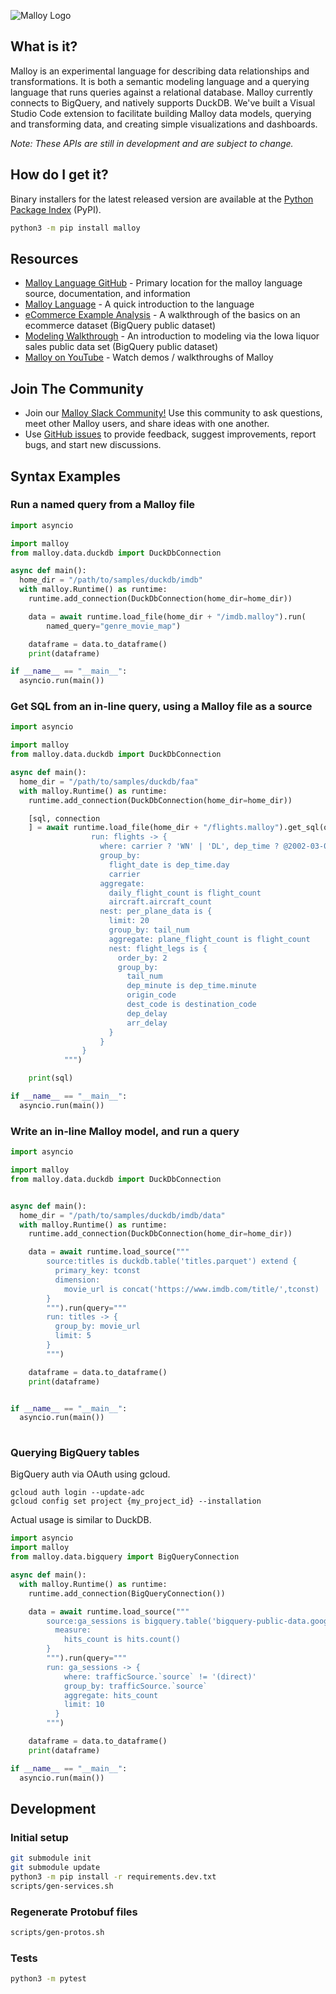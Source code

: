 ![Malloy Logo](https://raw.githubusercontent.com/malloydata/malloy-py/main/assets/malloy_square_centered.png)

## What is it?

Malloy is an experimental language for describing data relationships and transformations. It is both a semantic modeling language and a querying language that runs queries against a relational database. Malloy currently connects to BigQuery, and natively supports DuckDB. We've built a Visual Studio Code extension to facilitate building Malloy data models, querying and transforming data, and creating simple visualizations and dashboards.

_Note: These APIs are still in development and are subject to change._

## How do I get it?

Binary installers for the latest released version are available at the [Python Package Index](https://pypi.org/project/malloy/) (PyPI).

```sh
python3 -m pip install malloy
```

## Resources

- [Malloy Language GitHub](https://github.com/looker-open-source/malloy/) - Primary location for the malloy language source, documentation, and information
- [Malloy Language](https://looker-open-source.github.io/malloy/documentation/language/basic.html) - A quick introduction to the language
- [eCommerce Example Analysis](https://looker-open-source.github.io/malloy/documentation/examples/ecommerce.html) - A walkthrough of the basics on an ecommerce dataset (BigQuery public dataset)
- [Modeling Walkthrough](https://looker-open-source.github.io/malloy/documentation/examples/iowa/iowa.html) - An introduction to modeling via the Iowa liquor sales public data set (BigQuery public dataset)
- [Malloy on YouTube](https://www.youtube.com/channel/UCfN2td1dzf-fKmVtaDjacsg) - Watch demos / walkthroughs of Malloy

## Join The Community

- Join our [Malloy Slack Community!](https://malloydata.github.io/slack) Use this community to ask questions, meet other Malloy users, and share ideas with one another.
- Use [GitHub issues](https://github.com/looker-open-source/malloy/issues) to provide feedback, suggest improvements, report bugs, and start new discussions.

## Syntax Examples

### Run a named query from a Malloy file

```python
import asyncio

import malloy
from malloy.data.duckdb import DuckDbConnection

async def main():
  home_dir = "/path/to/samples/duckdb/imdb"
  with malloy.Runtime() as runtime:
    runtime.add_connection(DuckDbConnection(home_dir=home_dir))

    data = await runtime.load_file(home_dir + "/imdb.malloy").run(
        named_query="genre_movie_map")

    dataframe = data.to_dataframe()
    print(dataframe)

if __name__ == "__main__":
  asyncio.run(main())
```

### Get SQL from an in-line query, using a Malloy file as a source

```python
import asyncio

import malloy
from malloy.data.duckdb import DuckDbConnection

async def main():
  home_dir = "/path/to/samples/duckdb/faa"
  with malloy.Runtime() as runtime:
    runtime.add_connection(DuckDbConnection(home_dir=home_dir))

    [sql, connection
    ] = await runtime.load_file(home_dir + "/flights.malloy").get_sql(query="""
                  run: flights -> {
                    where: carrier ? 'WN' | 'DL', dep_time ? @2002-03-03
                    group_by:
                      flight_date is dep_time.day
                      carrier
                    aggregate:
                      daily_flight_count is flight_count
                      aircraft.aircraft_count
                    nest: per_plane_data is {
                      limit: 20
                      group_by: tail_num
                      aggregate: plane_flight_count is flight_count
                      nest: flight_legs is {
                        order_by: 2
                        group_by:
                          tail_num
                          dep_minute is dep_time.minute
                          origin_code
                          dest_code is destination_code
                          dep_delay
                          arr_delay
                      }
                    }
                }
            """)

    print(sql)

if __name__ == "__main__":
  asyncio.run(main())
```

### Write an in-line Malloy model, and run a query

```python
import asyncio

import malloy
from malloy.data.duckdb import DuckDbConnection


async def main():
  home_dir = "/path/to/samples/duckdb/imdb/data"
  with malloy.Runtime() as runtime:
    runtime.add_connection(DuckDbConnection(home_dir=home_dir))

    data = await runtime.load_source("""
        source:titles is duckdb.table('titles.parquet') extend {
          primary_key: tconst
          dimension:
            movie_url is concat('https://www.imdb.com/title/',tconst)
        }
        """).run(query="""
        run: titles -> {
          group_by: movie_url
          limit: 5
        }
        """)

    dataframe = data.to_dataframe()
    print(dataframe)


if __name__ == "__main__":
  asyncio.run(main())
  
```

### Querying BigQuery tables

BigQuery auth via OAuth using gcloud.
```
gcloud auth login --update-adc
gcloud config set project {my_project_id} --installation
```

Actual usage is similar to DuckDB.

```python
import asyncio
import malloy
from malloy.data.bigquery import BigQueryConnection

async def main():
  with malloy.Runtime() as runtime:
    runtime.add_connection(BigQueryConnection())

    data = await runtime.load_source("""
        source:ga_sessions is bigquery.table('bigquery-public-data.google_analytics_sample.ga_sessions_20170801') extend {
          measure:
            hits_count is hits.count()
        }
        """).run(query="""
        run: ga_sessions -> {
            where: trafficSource.`source` != '(direct)'
            group_by: trafficSource.`source`
            aggregate: hits_count
            limit: 10
          }
        """)

    dataframe = data.to_dataframe()
    print(dataframe)

if __name__ == "__main__":
  asyncio.run(main())

```

## Development

### Initial setup

```sh
git submodule init
git submodule update
python3 -m pip install -r requirements.dev.txt
scripts/gen-services.sh
```

### Regenerate Protobuf files

```sh
scripts/gen-protos.sh
```

### Tests

```sh
python3 -m pytest
```

